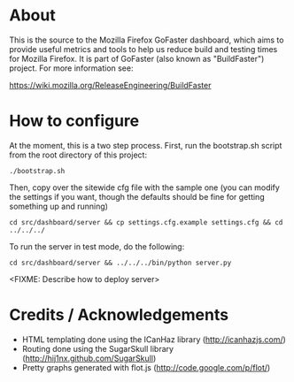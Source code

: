 # About

This is the source to the Mozilla Firefox GoFaster dashboard, which aims
to provide useful metrics and tools to help us reduce build and testing times
for Mozilla Firefox. It is part of GoFaster (also known as "BuildFaster")
project. For more information see: 

https://wiki.mozilla.org/ReleaseEngineering/BuildFaster

# How to configure

At the moment, this is a two step process. First, run the bootstrap.sh script
from the root directory of this project:

    ./bootstrap.sh

Then, copy over the sitewide cfg file with the sample one (you can modify the
settings if you want, though the defaults should be fine for getting something
up and running)

    cd src/dashboard/server && cp settings.cfg.example settings.cfg && cd ../../../

To run the server in test mode, do the following:

    cd src/dashboard/server && ../../../bin/python server.py

<FIXME: Describe how to deploy server>

# Credits / Acknowledgements

* HTML templating done using the ICanHaz library (http://icanhazjs.com/)
* Routing done using the SugarSkull library (http://hij1nx.github.com/SugarSkull)
* Pretty graphs generated with flot.js (http://code.google.com/p/flot/)
